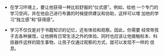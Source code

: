 * 在学习环境上，要让他获得一种比较舒服的“仪式感”。例如，给他 一个专门的学习空间，并在他自己进行布置的时候提供建议和协助，这样可以增 加他的学习“独立感”和“获得感”。


* 学习不仅仅是对于书籍知识的记忆，还有体验和观察。因此，你需要 经常带孩子去各种展馆，让他拥有日常生活之外的体验。同时也应该让他接触标本、科技器件这样的陌生事物，让孩子仅通过观察的方式，就可以发现不一样的 信息。


